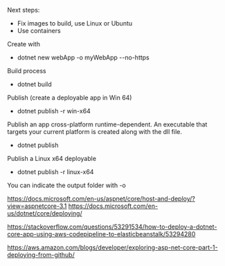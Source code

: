 Next steps:
* Fix images to build, use Linux or Ubuntu 
* Use containers

Create with
- dotnet new webApp -o myWebApp --no-https

Build process
- dotnet build

Publish (create a deployable app in Win 64)
- dotnet publish -r win-x64

Publish an app cross-platform runtime-dependent. An executable that targets your current platform is created along with the dll file.
- dotnet publish

Publish a Linux x64 deployable
- dotnet publish -r linux-x64

You can indicate the output folder with -o


https://docs.microsoft.com/en-us/aspnet/core/host-and-deploy/?view=aspnetcore-3.1
https://docs.microsoft.com/en-us/dotnet/core/deploying/


https://stackoverflow.com/questions/53291534/how-to-deploy-a-dotnet-core-app-using-aws-codepipeline-to-elasticbeanstalk/53294280

https://aws.amazon.com/blogs/developer/exploring-asp-net-core-part-1-deploying-from-github/